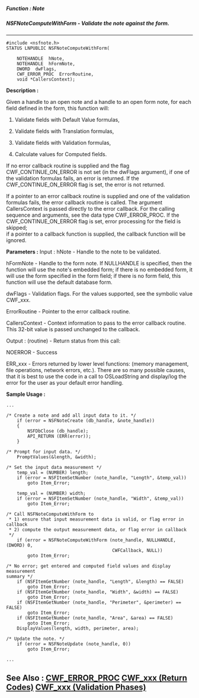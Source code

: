##### Function : Note
##### NSFNoteComputeWithForm - Validate the note against the form.
---
```
#include <nsfnote.h>
STATUS LNPUBLIC NSFNoteComputeWithForm(

	NOTEHANDLE  hNote,
	NOTEHANDLE  hFormNote,
	DWORD  dwFlags,
	CWF_ERROR_PROC  ErrorRoutine,
	void *CallersContext);
```
**Description :**

Given a handle to an open note and a handle to an open form note, for each 
field defined in the form, this function will:

1)  Validate fields with Default Value formulas,

2)  Validate fields with Translation formulas,

3)  Validate fields with Validation formulas,

4)  Calculate values for Computed fields.

If no error callback routine is supplied and the flag CWF_CONTINUE_ON_ERROR is 
not set (in the dwFlags argument), if one of the validation formulas fails, an 
error is returned.  If the CWF_CONTINUE_ON_ERROR flag is set, the error is not 
returned.

If a pointer to an error callback routine is supplied and one of the validation 
formulas fails, the error callback routine is called.  The argument 
CallersContext is passed directly to the error callback.  For the calling 
sequence and arguments, see the data type CWF_ERROR_PROC.  If the 
CWF_CONTINUE_ON_ERROR flag is set, error processing for the field is skipped;  
if a pointer to a callback function is supplied, the callback function will be 
ignored.

**Parameters :**
Input :
hNote  -  Handle to the note to be validated.

hFormNote  -  Handle to the form note.   If NULLHANDLE is specified, then the function will use the note's embedded form; if there is no embedded form, it will use the form specified in the form field; if there is no form field, this function will use the default database form.

dwFlags  -  Validation flags.  For the values supported, see the symbolic value CWF_xxx.

ErrorRoutine  -  Pointer to the error callback routine.

CallersContext  -  Context information to pass to the error callback routine.  This 32-bit value is passed unchanged to the callback.

Output :
(routine)  -  Return status from this call:

NOERROR - Success

ERR_xxx - Errors returned by lower level functions: (memory management, file operations, network errors, etc.).  There are so many possible causes, that it is best to use the code in a call to OSLoadString and display/log the error for the user as your default error handling.



**Sample Usage :**
```
...

/* Create a note and add all input data to it. */
    if (error = NSFNoteCreate (db_handle, &note_handle))
    {
        NSFDbClose (db_handle);
        API_RETURN (ERR(error));
    }

/* Prompt for input data. */
    PromptValues(&length, &width);

/* Set the input data measurement */
    temp_val = (NUMBER) length;
    if (error = NSFItemSetNumber (note_handle, "Length", &temp_val))
        goto Item_Error;

    temp_val = (NUMBER) width;
    if (error = NSFItemSetNumber (note_handle, "Width", &temp_val))
        goto Item_Error;

/* Call NSFNoteComputeWithForm to 
 * 1) ensure that input measurement data is valid, or flag error in callback
 * 2) compute the output measurement data, or flag error in callback
 */
    if (error = NSFNoteComputeWithForm (note_handle, NULLHANDLE, (DWORD) 0,
                                        CWFCallback, NULL))
        goto Item_Error;

/* No error; get entered and computed field values and display measurement 
summary */
    if (NSFItemGetNumber (note_handle, "Length", &length) == FALSE)
        goto Item_Error;
    if (NSFItemGetNumber (note_handle, "Width", &width) == FALSE)
        goto Item_Error;
    if (NSFItemGetNumber (note_handle, "Perimeter", &perimeter) == FALSE)
        goto Item_Error;
    if (NSFItemGetNumber (note_handle, "Area", &area) == FALSE)
        goto Item_Error;
    DisplayValues(length, width, perimeter, area);

/* Update the note. */
    if (error = NSFNoteUpdate (note_handle, 0))
        goto Item_Error;

...
```
**See Also :**
[CWF_ERROR_PROC](/reference/Data/CWF_ERROR_PROC)
[CWF_xxx (Return Codes)](/reference/Symb/CWF_xxx (Return Codes))
[CWF_xxx (Validation Phases)](/reference/Symb/CWF_xxx (Validation Phases))
---
